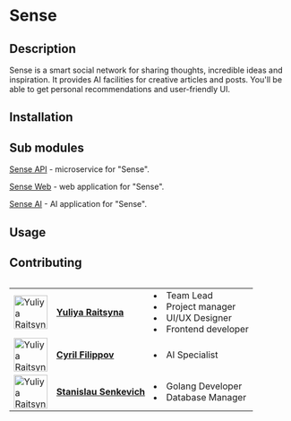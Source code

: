 # Sense

## Description

Sense is a smart social network for sharing thoughts, incredible ideas and inspiration. It provides AI facilities for creative articles and posts. You'll be able to get personal recommendations and user-friendly UI.

## Installation

## Sub modules

[Sense API](https://github.com/fpmi-hci-2025/project11a-backend-sense) - microservice for "Sense".

[Sense Web](https://github.com/fpmi-hci-2025/project11a-web-sense) - web application for "Sense".

[Sense AI](https://github.com/fpmi-hci-2025/project11a-mobile-sense) - AI application for "Sense".

## Usage

## Contributing

<table align="left">
  <tr>
    <td>
      <a href="https://github.com/yuliaraitsyna" target="_blank">
        <img src="https://github.com/user-attachments/assets/d65334b9-74b8-4bc9-8737-4485cc5970f5" width="60" height="60" alt="Yuliya Raitsyna"/>
      </a>
    </td>
    <td valign="middle">
      <a href="https://github.com/yuliaraitsyna" target="_blank">
        <b>Yuliya Raitsyna</b>
      </a>
    </td>
    <td>
      <li>Team Lead</li>
      <li>Project manager</li>
      <li>UI/UX Designer</li>
      <li>Frontend developer</li>
    </td>
  </tr>
<tr>
    <td>
      <a href="https://github.com/tayadj" target="_blank">
        <img src="https://github.com/user-attachments/assets/8e253bfc-aed8-46c3-aeb5-fbc28f5a8b69" width="60" height="60" alt="Yuliya Raitsyna"/>
      </a>
    </td>
    <td valign="middle">
      <a href="https://github.com/tayadj" target="_blank">
        <b>Cyril Filippov</b>
      </a>
    </td>
    <td>
      <li>AI Specialist</li>
    </td>
  </tr>
<tr>
    <td>
      <a href="https://github.com/Stanislau-Senkevich" target="_blank">
        <img src="https://github.com/user-attachments/assets/d2204742-3558-475b-b48d-418750a6ae74" width="60" height="60" alt="Yuliya Raitsyna"/>
      </a>
    </td>
    <td valign="middle">
      <a href="https://github.com/Stanislau-Senkevich" target="_blank">
        <b>Stanislau Senkevich</b>
      </a>
    </td>
<td>
      <li>Golang Developer</li>
      <li>Database Manager</li>
    </td>
  </tr>
</table>

